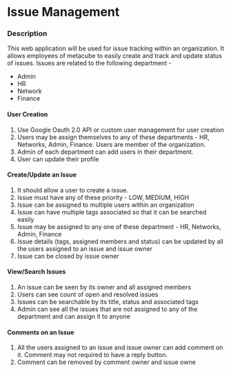 # Issue Management

### Description
This web application will be used for issue tracking within an organization. It allows employees of metacube to easily create and track and update status of issues. Issues are related to the following department -
* Admin
* HR
* Network
* Finance
 

#### User Creation

1. Use Google Oauth 2.0 API or custom user management for user creation
2. Users may be assign themselves to any of these departments - HR, Networks, Admin, Finance. Users are member of the organization.
3. Admin of each department can add users in their department.  
4. User can update their profile


#### Create/Update an Issue

1. It should allow a user to create a issue.
2. Issue must have any of these priority - LOW, MEDIUM, HIGH
3. Issue can be assigned to multiple users within an organization
4. Issue can have multiple tags associated so that it can be searched easily
5. Issue may be assigned to any one of these department - HR, Networks, Admin, Finance
6. Issue details (tags, assigned members and status) can be updated by all the users assigned to an issue and issue owner
7. Issue can be closed by issue owner


#### View/Search Issues

1. An issue can be seen by its owner and all assigned members
2. Users can see count of open and resolved issues
3. Issues can be searchable by its title, status and associated tags
4. Admin can see all the issues that are not assigned to any of the department and can assign it to anyone


#### Comments on an Issue

1. All the users assigned to an issue and issue owner can add comment on it. Comment may not required to have a reply button.
2. Comment can be removed by comment owner and issue owne


